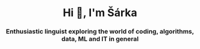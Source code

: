 <!--
**Scharka/Scharka** is a ✨ _special_ ✨ repository because its `README.md` (this file) appears on your GitHub profile.

Here are some ideas to get you started:

- 🔭 I’m currently working on ...
- 🌱 I’m currently learning ...
- 👯 I’m looking to collaborate on ...
- 🤔 I’m looking for help with ...
- 💬 Ask me about ...
- 📫 How to reach me: ...
- 😄 Pronouns: ...
- ⚡ Fun fact: ...
- 🤝 In my free time, I try to solve 🎄 [Advent of Code 2022](https://github.com/Scharka/AoC)
-->

<h1 align="center">Hi 👋, I'm Šárka</h1>
<h3 align="center">Enthusiastic linguist exploring the world of coding, algorithms, data, ML and IT in general</h3>

<!--
<h3 align="left">Where do I stand now</h3>

- I can't do much yet, but I'm working on it!


<h3 align="left">Where do I stand, more specifically</h3>

<h4 align="left">🌱 I’m currently learning (about)</h4>

- 🐍 **Python**: 
  - I know the basics to the extent of the [IB113 course (FI MU)](https://www.fi.muni.cz/~xpelanek/IB113/) or [Pyladies course](https://naucse.python.cz/2018/pyladies-brno-podzim-exp/),
  - my codes can be seen in the [Advent of Code 2022 repository](https://github.com/Scharka/AoC),
  - where my skills ends (things that I only have a very rough idea of so far): decorators, generators, inheritance
  
- 🤖 **ML/AI**: 
  - I have a basic intuition about different algorithms, I acquired it in the course [Applied Machine Learning](https://is.muni.cz/predmet/phil/jaro2022/PLIN068)
  

<h4 align="left"> I am occupied with</h4>

  
- 👩‍🎓 I’m working on master's thesis on information extraction from food menus 📖 and preparing to finish my **Computational Linguistics** studies at Faculty of Arts at Masaryk university, Brno
- 🔍 **I’m looking for the first full-time job / part-time job / side projects / internship 🤩**
  - Do you have a job that I might be a good fit for? Feel free to contact me, I am open to a range of opportunities.
  - I feel like I would be most beneficial in a medium-sized company to which I could already be of some value and where I could grow to more technical/professional positions or positions that would be a good fit to my skills/abilities
- ⚡ Fun fact: I love Czech language and I enjoy spreading it around - I teach Czech to foreigners. 👩‍🏫 I also know too much about the language to be a grammar Nazi, so don't worry!


<h4 align="left">Contact</h4>

- 📫 How to reach me: **sarka-melicharova@seznam.cz**
-->
